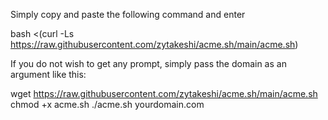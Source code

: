 Simply copy and paste the following command and enter

bash <(curl -Ls https://raw.githubusercontent.com/zytakeshi/acme.sh/main/acme.sh)

If you do not wish to get any prompt, simply pass the domain as an argument like this:

wget https://raw.githubusercontent.com/zytakeshi/acme.sh/main/acme.sh
chmod +x acme.sh
./acme.sh yourdomain.com

